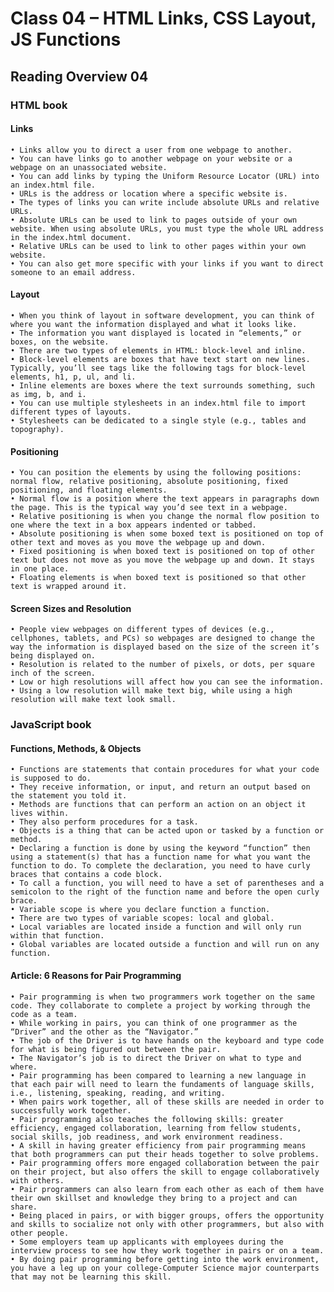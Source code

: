# Class 04 – HTML Links, CSS Layout, JS Functions

## Reading Overview 04

### HTML book

#### Links

    • Links allow you to direct a user from one webpage to another.
    • You can have links go to another webpage on your website or a webpage on an unassociated website.
    • You can add links by typing the Uniform Resource Locator (URL) into an index.html file.
    • URLs is the address or location where a specific website is.
    • The types of links you can write include absolute URLs and relative URLs.
    • Absolute URLs can be used to link to pages outside of your own website. When using absolute URLs, you must type the whole URL address in the index.html document.
    • Relative URLs can be used to link to other pages within your own website.
    • You can also get more specific with your links if you want to direct someone to an email address.

#### Layout

    • When you think of layout in software development, you can think of where you want the information displayed and what it looks like.
    • The information you want displayed is located in “elements,” or boxes, on the website. 
    • There are two types of elements in HTML: block-level and inline.
    • Block-level elements are boxes that have text start on new lines. Typically, you’ll see tags like the following tags for block-level elements, h1, p, ul, and li.
    • Inline elements are boxes where the text surrounds something, such as img, b, and i.
    • You can use multiple stylesheets in an index.html file to import different types of layouts.
    • Stylesheets can be dedicated to a single style (e.g., tables and topography). 

#### Positioning

    • You can position the elements by using the following positions: normal flow, relative positioning, absolute positioning, fixed positioning, and floating elements.
    • Normal flow is a position where the text appears in paragraphs down the page. This is the typical way you’d see text in a webpage.
    • Relative positioning is when you change the normal flow position to one where the text in a box appears indented or tabbed.
    • Absolute positioning is when some boxed text is positioned on top of other text and moves as you move the webpage up and down.
    • Fixed positioning is when boxed text is positioned on top of other text but does not move as you move the webpage up and down. It stays in one place.
    • Floating elements is when boxed text is positioned so that other text is wrapped around it.

#### Screen Sizes and Resolution

    • People view webpages on different types of devices (e.g., cellphones, tablets, and PCs) so webpages are designed to change the way the information is displayed based on the size of the screen it’s being displayed on.
    • Resolution is related to the number of pixels, or dots, per square inch of the screen. 
    • Low or high resolutions will affect how you can see the information.
    • Using a low resolution will make text big, while using a high resolution will make text look small.

### JavaScript book

#### Functions, Methods, & Objects

    • Functions are statements that contain procedures for what your code is supposed to do.
    • They receive information, or input, and return an output based on the statement you told it.
    • Methods are functions that can perform an action on an object it lives within.
    • They also perform procedures for a task.
    • Objects is a thing that can be acted upon or tasked by a function or method.
    • Declaring a function is done by using the keyword “function” then using a statement(s) that has a function name for what you want the function to do. To complete the declaration, you need to have curly braces that contains a code block.
    • To call a function, you will need to have a set of parentheses and a semicolon to the right of the function name and before the open curly brace.
    • Variable scope is where you declare function a function.
    • There are two types of variable scopes: local and global.
    • Local variables are located inside a function and will only run within that function.
    • Global variables are located outside a function and will run on any function.

#### Article: 6 Reasons for Pair Programming

    • Pair programming is when two programmers work together on the same code. They collaborate to complete a project by working through the code as a team.
    • While working in pairs, you can think of one programmer as the “Driver” and the other as the “Navigator.”
    • The job of the Driver is to have hands on the keyboard and type code for what is being figured out between the pair.
    • The Navigator’s job is to direct the Driver on what to type and where.
    • Pair programming has been compared to learning a new language in that each pair will need to learn the fundaments of language skills, i.e., listening, speaking, reading, and writing.
    • When pairs work together, all of these skills are needed in order to successfully work together.
    • Pair programming also teaches the following skills: greater efficiency, engaged collaboration, learning from fellow students, social skills, job readiness, and work environment readiness.
    • A skill in having greater efficiency from pair programming means that both programmers can put their heads together to solve problems.
    • Pair programming offers more engaged collaboration between the pair on their project, but also offers the skill to engage collaboratively with others.
    • Pair programmers can also learn from each other as each of them have their own skillset and knowledge they bring to a project and can share.
    • Being placed in pairs, or with bigger groups, offers the opportunity and skills to socialize not only with other programmers, but also with other people.
    • Some employers team up applicants with employees during the interview process to see how they work together in pairs or on a team.
    • By doing pair programming before getting into the work environment, you have a leg up on your college-Computer Science major counterparts that may not be learning this skill.
